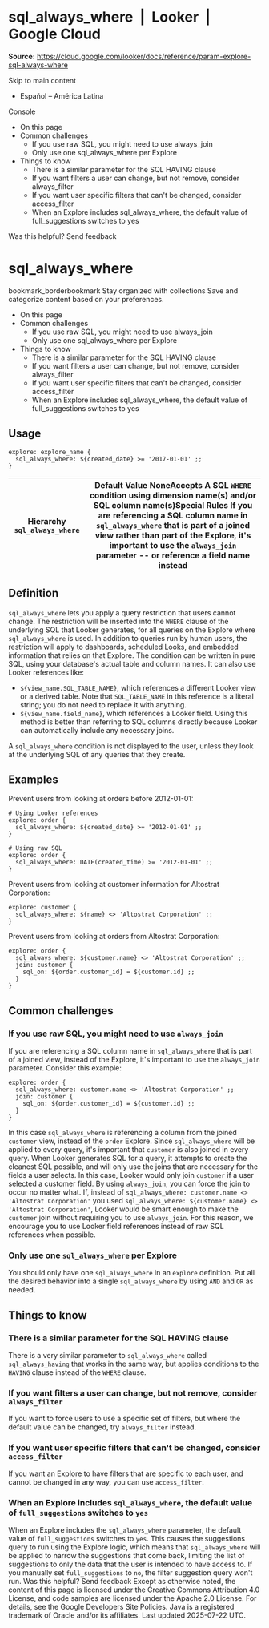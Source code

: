 # sql_always_where  |  Looker  |  Google Cloud

**Source:** https://cloud.google.com/looker/docs/reference/param-explore-sql-always-where

Skip to main content 
  * Español – América Latina

Console 


  * On this page
  * Common challenges
    * If you use raw SQL, you might need to use always_join
    * Only use one sql_always_where per Explore
  * Things to know
    * There is a similar parameter for the SQL HAVING clause
    * If you want filters a user can change, but not remove, consider always_filter
    * If you want user specific filters that can't be changed, consider access_filter
    * When an Explore includes sql_always_where, the default value of full_suggestions switches to yes




Was this helpful?
Send feedback 
#  sql_always_where
bookmark_borderbookmark Stay organized with collections  Save and categorize content based on your preferences.
  * On this page
  * Common challenges
    * If you use raw SQL, you might need to use always_join
    * Only use one sql_always_where per Explore
  * Things to know
    * There is a similar parameter for the SQL HAVING clause
    * If you want filters a user can change, but not remove, consider always_filter
    * If you want user specific filters that can't be changed, consider access_filter
    * When an Explore includes sql_always_where, the default value of full_suggestions switches to yes


## Usage
```
explore: explore_name {
  sql_always_where: ${created_date} >= '2017-01-01' ;;
}

```

Hierarchy `sql_always_where` |  Default Value NoneAccepts A SQL `WHERE` condition using dimension name(s) and/or SQL column name(s)Special Rules If you are referencing a SQL column name in `sql_always_where` that is part of a joined view rather than part of the Explore, it's important to use the `always_join` parameter -- or reference a field name instead   
---|---  
## Definition
`sql_always_where` lets you apply a query restriction that users cannot change. The restriction will be inserted into the `WHERE` clause of the underlying SQL that Looker generates, for all queries on the Explore where `sql_always_where` is used. In addition to queries run by human users, the restriction will apply to dashboards, scheduled Looks, and embedded information that relies on that Explore.
The condition can be written in pure SQL, using your database's actual table and column names. It can also use Looker references like:
  * `${view_name.SQL_TABLE_NAME}`, which references a different Looker view or a derived table. Note that `SQL_TABLE_NAME` in this reference is a literal string; you do not need to replace it with anything.
  * `${view_name.field_name}`, which references a Looker field. Using this method is better than referring to SQL columns directly because Looker can automatically include any necessary joins.


A `sql_always_where` condition is not displayed to the user, unless they look at the underlying SQL of any queries that they create.
## Examples
Prevent users from looking at orders before 2012-01-01:
```
# Using Looker references
explore: order {
  sql_always_where: ${created_date} >= '2012-01-01' ;;
}

# Using raw SQL
explore: order {
  sql_always_where: DATE(created_time) >= '2012-01-01' ;;
}

```

Prevent users from looking at customer information for Altostrat Corporation:
```
explore: customer {
  sql_always_where: ${name} <> 'Altostrat Corporation' ;;
}

```

Prevent users from looking at orders from Altostrat Corporation:
```
explore: order {
  sql_always_where: ${customer.name} <> 'Altostrat Corporation' ;;
  join: customer {
    sql_on: ${order.customer_id} = ${customer.id} ;;
  }
}

```

## Common challenges
### If you use raw SQL, you might need to use `always_join`
If you are referencing a SQL column name in `sql_always_where` that is part of a joined view, instead of the Explore, it's important to use the `always_join` parameter. Consider this example:
```
explore: order {
  sql_always_where: customer.name <> 'Altostrat Corporation' ;;
  join: customer {
    sql_on: ${order.customer_id} = ${customer.id} ;;
  }
}

```

In this case `sql_always_where` is referencing a column from the joined `customer` view, instead of the `order` Explore. Since `sql_always_where` will be applied to every query, it's important that `customer` is also joined in every query.
When Looker generates SQL for a query, it attempts to create the cleanest SQL possible, and will only use the joins that are necessary for the fields a user selects. In this case, Looker would only join `customer` if a user selected a customer field. By using `always_join`, you can force the join to occur no matter what.
If, instead of `sql_always_where: customer.name <> 'Altostrat Corporation'` you used `sql_always_where: ${customer.name} <> 'Altostrat Corporation'`, Looker would be smart enough to make the `customer` join without requiring you to use `always_join`. For this reason, we encourage you to use Looker field references instead of raw SQL references when possible.
### Only use one `sql_always_where` per Explore
You should only have one `sql_always_where` in an `explore` definition. Put all the desired behavior into a single `sql_always_where` by using `AND` and `OR` as needed.
## Things to know
### There is a similar parameter for the SQL HAVING clause
There is a very similar parameter to `sql_always_where` called `sql_always_having` that works in the same way, but applies conditions to the `HAVING` clause instead of the `WHERE` clause.
### If you want filters a user can change, but not remove, consider `always_filter`
If you want to force users to use a specific set of filters, but where the default value can be changed, try `always_filter` instead.
### If you want user specific filters that can't be changed, consider `access_filter`
If you want an Explore to have filters that are specific to each user, and cannot be changed in any way, you can use `access_filter`.
### When an Explore includes `sql_always_where`, the default value of `full_suggestions` switches to `yes`
When an Explore includes the `sql_always_where` parameter, the default value of `full_suggestions` switches to `yes`. This causes the suggestions query to run using the Explore logic, which means that `sql_always_where` will be applied to narrow the suggestions that come back, limiting the list of suggestions to only the data that the user is intended to have access to.
If you manually set `full_suggestions` to `no`, the filter suggestion query won't run.
Was this helpful?
Send feedback 
Except as otherwise noted, the content of this page is licensed under the Creative Commons Attribution 4.0 License, and code samples are licensed under the Apache 2.0 License. For details, see the Google Developers Site Policies. Java is a registered trademark of Oracle and/or its affiliates.
Last updated 2025-07-22 UTC.


